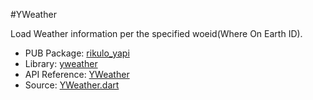 #YWeather

Load Weather information per the specified woeid(Where On Earth ID).

* PUB Package: [rikulo_yapi](http://pub.dartlang.org/packages/rikulo_yapi)
* Library: [yweather](yapi:)
* API Reference: [YWeather](yapi:yweather)
* Source: [YWeather.dart](source:yapi:lib/src)
